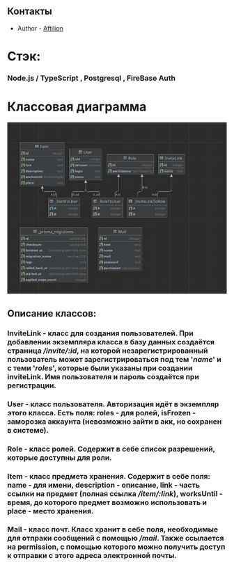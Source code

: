 

## Контакты

- Author - [Aftilion](https://t.me/Aftilion)

# Cтэк:
### Node.js / TypeScript , Postgresql , FireBase Auth

# Классовая диаграмма

![img.png](img.png)

## Описание классов:
### InviteLink - класс для создания пользователей. При добавлении экземпляра класса в базу данных создаётся страница */invite/:id*, на которой незарегистрированный пользователь может зарегистрироваться под тем '*name*' и с теми '*roles*', которые были указаны при создании **inviteLink**. Имя пользователя и пароль создаётся при регистрации.

### User - класс пользователя. Авторизация идёт в экземпляр этого класса. Есть поля: **roles** - для ролей, **isFrozen** - заморозка аккаунта (невозможно зайти в акк, но сохранен в системе).

### Role - класс ролей. Содержит в себе список разрешений, которые доступны для роли.

### Item - класс предмета хранения. Содержит в себе поля: **name** - для имени, **description** - описание, **link** - часть ссылки на предмет (полная ссылка */item/:link*), **worksUntil** - время, до которого предмет возможно использовать и **place** - место хранения.

### Mail - класс почт. Класс хранит в себе поля, необходимые для отпраки сообщений с помощью */mail*. Также ссылается на permission, с помощью которого можно получить доступ к отправки с этого адреса электронной почты.